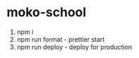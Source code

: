 # moko-school

1. npm i
2. npm run format - prettier start
3. npm run deploy - deploy for production
